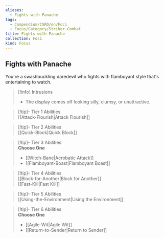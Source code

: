 ```yaml
---
aliases:
  - Fights with Panache
tags:
  - Compendium/CSRD/en/Foci
  - Focus/Category/Striker-Combat
title: Fights with Panache
collection: Foci
kind: Focus
---
```

## Fights with Panache  
You're a swashbuckling daredevil who fights with flamboyant style that's entertaining to watch.  

>[!info] Intrusions  
>- The display comes off looking silly, clumsy, or unattractive.  


>[!tip]- Tier 1 Abilities  
> [[Attack-Flourish|Attack Flourish]]  


>[!tip]- Tier 2 Abilities  
> [[Quick-Block|Quick Block]]  


>[!tip]- Tier 3 Abilities  
> **Choose One**  
>- [[Witch-Bane|Acrobatic Attack]]  
>- [[Flamboyant-Boast|Flamboyant Boast]]  


>[!tip]- Tier 4 Abilities  
> [[Block-for-Another|Block for Another]]  
> [[Fast-Kill|Fast Kill]]  


>[!tip]- Tier 5 Abilities  
> [[Using-the-Environment|Using the Environment]]  


>[!tip]- Tier 6 Abilities  
> **Choose One**  
>- [[Agile-Wit|Agile Wit]]  
>- [[Return-to-Sender|Return to Sender]]